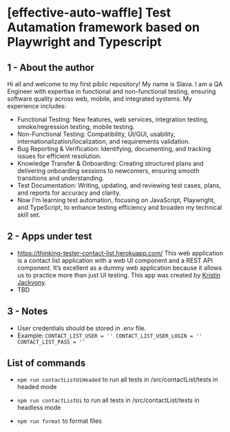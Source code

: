 # [effective-auto-waffle] Test Autamation framework based on Playwright and Typescript

## 1 - About the author

Hi all and welcome to my first piblic repository! My name is Slava. I am a QA Engineer with expertise in functional and non-functional testing, ensuring software quality across web, mobile, and integrated systems. My experience includes:
- Functional Testing: New features, web services, integration testing, smoke/regression testing, mobile testing.
- Non-Functional Testing: Compatibility, UI/GUI, usability, internationalization/localization, and requirements validation.
- Bug Reporting & Verification: Identifying, documenting, and tracking issues for efficient resolution.
- Knowledge Transfer & Onboarding: Creating structured plans and delivering onboarding sessions to newcomers, ensuring smooth transitions and understanding.
- Test Documentation: Writing, updating, and reviewing test cases, plans, and reports for accuracy and clarity.
- Now I'm learning test automation, focusing on JavaScript, Playwright, and TypeScript, to enhance testing efficiency and broaden my technical skill set.

## 2 - Apps under test
- https://thinking-tester-contact-list.herokuapp.com/
This web application is a contact list application with a web UI component and a REST API component. It’s excellent as a dummy web application because it allows us to practice more than just UI testing. This app was created by [Kristin Jackvony](https://thinkingtester.com/about/).
- TBD

## 3 - Notes
- User credentials should be stored in .env file.
- Example:
    `CONTACT_LIST_USER = ''
    CONTACT_LIST_USER_LOGIN = ''
    CONTACT_LIST_PASS = ''`

## List of commands
- `npm run contactListUiHeaded` to run all tests in /src/contactList/tests in headed mode
- `npm run contactListUi` to run all tests in /src/contactList/tests in headless mode

- `npm run format` to format files